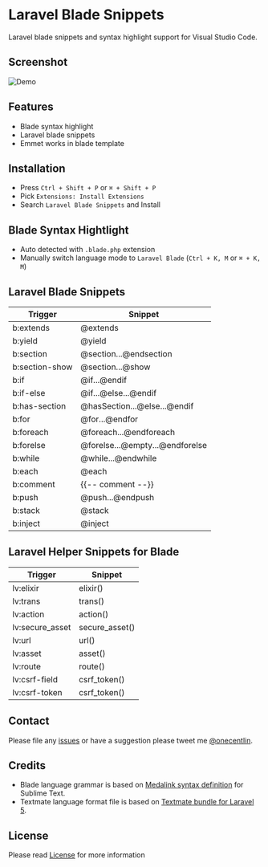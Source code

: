 # Laravel Blade Snippets

Laravel blade snippets and syntax highlight support for Visual Studio Code.

## Screenshot

![Demo](https://github.com/onecentlin/laravel-blade-snippets-vscode/raw/master/images/screenshot.gif)

## Features

* Blade syntax highlight
* Laravel blade snippets
* Emmet works in blade template

## Installation

* Press `Ctrl + Shift + P` or `⌘ + Shift + P`
* Pick `Extensions: Install Extensions`
* Search `Laravel Blade Snippets` and Install

## Blade Syntax Hightlight

* Auto detected with `.blade.php` extension
* Manually switch language mode to `Laravel Blade` (`Ctrl + K, M` or `⌘ + K, M`)

## Laravel Blade Snippets

| Trigger        | Snippet                         |
|----------------|---------------------------------|
| b:extends      | @extends                        |
| b:yield        | @yield                          |
| b:section      | @section...@endsection          |
| b:section-show | @section...@show                |
| b:if           | @if...@endif                    |
| b:if-else      | @if...@else...@endif            |
| b:has-section  | @hasSection...@else...@endif    |
| b:for          | @for...@endfor                  |
| b:foreach      | @foreach...@endforeach          |
| b:forelse      | @forelse...@empty...@endforelse |
| b:while        | @while...@endwhile              |
| b:each         | @each                           |
| b:comment      | {{-- comment --}}               |
| b:push         | @push...@endpush                |
| b:stack        | @stack                          |
| b:inject       | @inject                         |

## Laravel Helper Snippets for Blade

| Trigger         | Snippet                         |
|-----------------|---------------------------------|
| lv:elixir       | elixir()                        |
| lv:trans        | trans()                         |
| lv:action       | action()                        |
| lv:secure_asset | secure_asset()                  |
| lv:url          | url()                           |
| lv:asset        | asset()                         |
| lv:route        | route()                         |
| lv:csrf-field   | csrf_token()                    |
| lv:csrf-token   | csrf_token()                    |

## Contact

Please file any [issues](https://github.com/onecentlin/laravel-blade-snippets-vscode/issues) or have a suggestion please tweet me [@onecentlin](https://twitter.com/onecentlin).

## Credits

* Blade language grammar is based on [Medalink syntax definition](https://github.com/Medalink/laravel-blade) for Sublime Text.
* Textmate language format file is based on [Textmate bundle for Laravel 5](https://github.com/loranger/Laravel.tmbundle).

## License

Please read [License](https://github.com/onecentlin/laravel-blade-snippets-vscode/blob/master/LICENSE.md) for more information